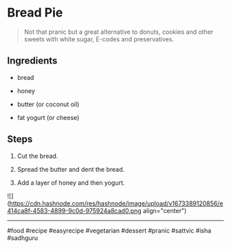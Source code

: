 # Bread Pie

> Not that pranic but a great alternative to donuts, cookies and other sweets with white sugar, E-codes and preservatives.

## Ingredients

* bread
    
* honey
    
* butter (or coconut oil)
    
* fat yogurt (or cheese)
    

## Steps

1. Cut the bread.
    
2. Spread the butter and dent the bread.
    
3. Add a layer of honey and then yogurt.
    

![](https://cdn.hashnode.com/res/hashnode/image/upload/v1673389120856/e414ca8f-4583-4899-9c0d-975924a8cad0.png align="center")

---

#food #recipe #easyrecipe #vegetarian #dessert #pranic #sattvic #isha #sadhguru